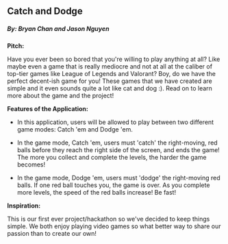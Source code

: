 ## Catch and Dodge
##### By: Bryan Chan and Jason Nguyen

**Pitch:** 

Have you ever been so bored that you're willing to play anything at all? Like maybe even a game
that is really mediocre and not at all at the caliber of top-tier games like League of Legends
and Valorant? Boy, do we have the perfect decent-ish game for you! These games that we have created
are simple and it even sounds quite a lot like cat and dog :). Read on to learn more about the game
and the project!

**Features of the Application:**
- In this application, users will be allowed to play between two different game modes: 
Catch 'em and Dodge 'em. 

- In the game mode, Catch 'em, users must 'catch' the right-moving, red balls before they reach 
the right side of the screen, and ends the game! The more you collect and complete the levels, the
harder the game becomes!

- In the game mode, Dodge 'em, users must 'dodge' the right-moving red balls. If one red ball
touches you, the game is over. As you complete more levels, the speed of the red balls increase!
Be fast!

**Inspiration:**

This is our first ever project/hackathon so we've decided to keep things simple. We both enjoy
playing video games so what better way to share our passion than to create our own!